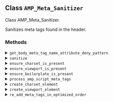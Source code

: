 ## Class `AMP_Meta_Sanitizer`

Class AMP_Meta_Sanitizer.

Sanitizes meta tags found in the header.

### Methods
<details>
<summary><code>get_body_meta_tag_name_attribute_deny_pattern</code></summary>

```php
private get_body_meta_tag_name_attribute_deny_pattern()
```

Get tag spec for meta tags which are allowed in the body.


</details>
<details>
<summary><code>sanitize</code></summary>

```php
public sanitize()
```

Sanitize.


</details>
<details>
<summary><code>ensure_charset_is_present</code></summary>

```php
protected ensure_charset_is_present()
```

Always ensure that we have an HTML 5 charset meta tag.

The charset is set to utf-8, which is what AMP requires.


</details>
<details>
<summary><code>ensure_viewport_is_present</code></summary>

```php
protected ensure_viewport_is_present()
```

Always ensure we have a viewport tag.

The viewport defaults to &#039;width=device-width&#039;, which is the bare minimum that AMP requires. If there are `@viewport` style rules, these will have been moved into the content attribute of their own meta[name=viewport] tags by the style sanitizer. When there are multiple such meta tags, this method extracts the viewport properties of each and then merges them into a single meta[name=viewport] tag. Any invalid properties will get removed by the tag-and-attribute sanitizer.


</details>
<details>
<summary><code>ensure_boilerplate_is_present</code></summary>

```php
protected ensure_boilerplate_is_present()
```

Always ensure we have a style[amp-boilerplate] and a noscript&gt;style[amp-boilerplate].

The AMP boilerplate styles should appear at the end of the head: &quot;Finally, specify the AMP boilerplate code. By putting the boilerplate code last, it prevents custom styles from accidentally overriding the boilerplate css rules.&quot;


</details>
<details>
<summary><code>process_amp_script_meta_tags</code></summary>

```php
protected process_amp_script_meta_tags()
```

Parse and concatenate &lt;amp-script&gt; source meta tags.


</details>
<details>
<summary><code>create_charset_element</code></summary>

```php
protected create_charset_element()
```

Create a new meta tag for the charset value.


</details>
<details>
<summary><code>create_viewport_element</code></summary>

```php
protected create_viewport_element( $viewport )
```

Create a new meta tag for the viewport setting.


</details>
<details>
<summary><code>re_add_meta_tags_in_optimized_order</code></summary>

```php
protected re_add_meta_tags_in_optimized_order()
```

Re-add the meta tags to the &lt;head&gt; node in the optimized order.

The order is defined by the array entries in $this-&gt;meta_tags.
 The optimal loading order for AMP pages is documented at: https://amp.dev/documentation/guides-and-tutorials/optimize-and-measure/optimize_amp/#optimize-the-amp-runtime-loading
 &quot;1. The first tag should be the meta charset tag, followed by any remaining meta tags.&quot;


</details>
